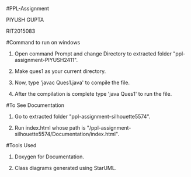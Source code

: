 #PPL-Assignment

PIYUSH GUPTA 

RIT2015083


#Command to run on windows

1. Open command Prompt and change Directory to extracted folder "ppl-assignment-PIYUSH2411".

2. Make ques1 as your current directory. 

3. Now, type 'javac Ques1.java' to compile the file.

4. After the compilation is complete type 'java Ques1' to run the file.

#To See Documentation

1. Go to extracted folder "ppl-assignment-silhouette5574".

2. Run index.html whose path is "/ppl-assignment-silhouette5574/Documentation/index.html".

#Tools Used

1. Doxygen for Documentation.

2. Class diagrams generated using StarUML.
